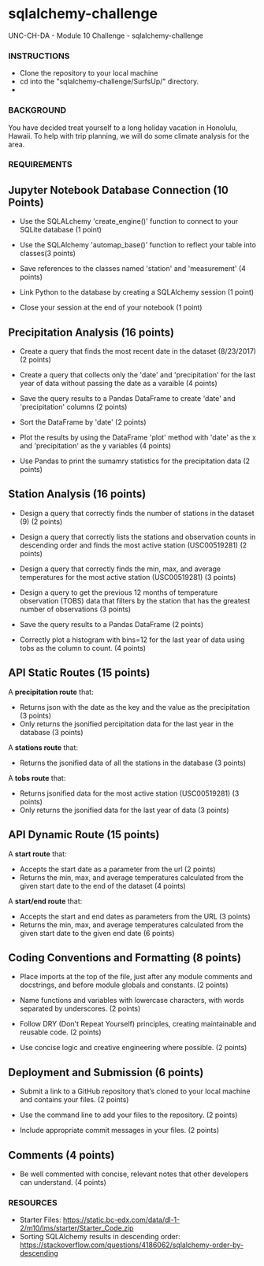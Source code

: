 # sqlalchemy-challenge
UNC-CH-DA - Module 10 Challenge - sqlalchemy-challenge

### **INSTRUCTIONS**
* Clone the repository to your local machine
* cd into the "sqlalchemy-challenge/SurfsUp/" directory.
* 

### **BACKGROUND**

You have decided treat yourself to a long holiday vacation in Honolulu, Hawaii. To help with trip planning, we will do some climate analysis for the area.

### **REQUIREMENTS**

## **Jupyter Notebook Database Connection (10 Points)**
* Use the SQLALchemy 'create_engine()' function to connect to your SQLite database (1 point)

* Use the SQLAlchemy 'automap_base()' function to reflect your table into classes(3 points)

* Save references to the classes named 'station' and 'measurement' (4 points)

* Link Python to the database by creating a SQLAlchemy session (1 point)

* Close your session at the end of your notebook (1 point)

## **Precipitation Analysis (16 points)**
* Create a query that finds the most recent date in the dataset (8/23/2017) (2 points)

* Create a query that collects only the 'date' and 'precipitation' for the last year of data without passing the date as a varaible (4 points)

* Save the query results to a Pandas DataFrame to create 'date' and 'precipitation' columns (2 points)

* Sort the DataFrame by 'date' (2 points)

* Plot the results by using the DataFrame 'plot' method with 'date' as the x and 'precipitation' as the y variables (4 points)

* Use Pandas to print the sumamry statistics for the precipitation data (2 points)

## **Station Analysis (16 points)**
* Design a query that correctly finds the number of stations in the dataset (9) (2 points)

* Design a query that correctly lists the stations and observation counts in descending order and finds the most active station (USC00519281) (2 points)

* Design a query that correctly finds the min, max, and average temperatures for the most active station (USC00519281) (3 points)

* Design a query to get the previous 12 months of temperature observation (TOBS) data that filters by the station that has the greatest number of observations (3 points)

* Save the query results to a Pandas DataFrame (2 points)

* Correctly plot a histogram with bins=12 for the last year of data using tobs as the column to count. (4 points)

## **API Static Routes (15 points)**
A **precipitation route** that:
*   Returns json with the date as the key and the value as the precipitation (3 points)
*   Only returns the jsonified percipitation data for the last year in the database (3 points)

A **stations route** that:
*   Returns the jsonified data of all the stations in the database (3 points)

A **tobs route** that:
*   Returns jsonified data for the most active station (USC00519281) (3 points)
*   Only returns the jsonified data for the last year of data (3 points)

## **API Dynamic Route (15 points)**
A **start route** that:
*   Accepts the start date as a parameter from the url (2 points)
*   Returns the min, max, and average temperatures calculated from the given start date to the end of the dataset (4 points)

A **start/end route** that:
*   Accepts the start and end dates as parameters from the URL (3 points)
*   Returns the min, max, and average temperatures calculated from the given start date to the given end date (6 points)

## **Coding Conventions and Formatting (8 points)**
* Place imports at the top of the file, just after any module comments and docstrings, and before module globals and constants. (2 points)

* Name functions and variables with lowercase characters, with words separated by underscores. (2 points)

* Follow DRY (Don't Repeat Yourself) principles, creating maintainable and reusable code. (2 points)

* Use concise logic and creative engineering where possible. (2 points)

## **Deployment and Submission (6 points)**
* Submit a link to a GitHub repository that’s cloned to your local machine and contains your files. (2 points)

* Use the command line to add your files to the repository. (2 points)

* Include appropriate commit messages in your files. (2 points)

## **Comments (4 points)**
* Be well commented with concise, relevant notes that other developers can understand. (4 points)


### **RESOURCES**
* Starter Files: https://static.bc-edx.com/data/dl-1-2/m10/lms/starter/Starter_Code.zip 
* Sorting SQLAlchemy results in descending order: https://stackoverflow.com/questions/4186062/sqlalchemy-order-by-descending 